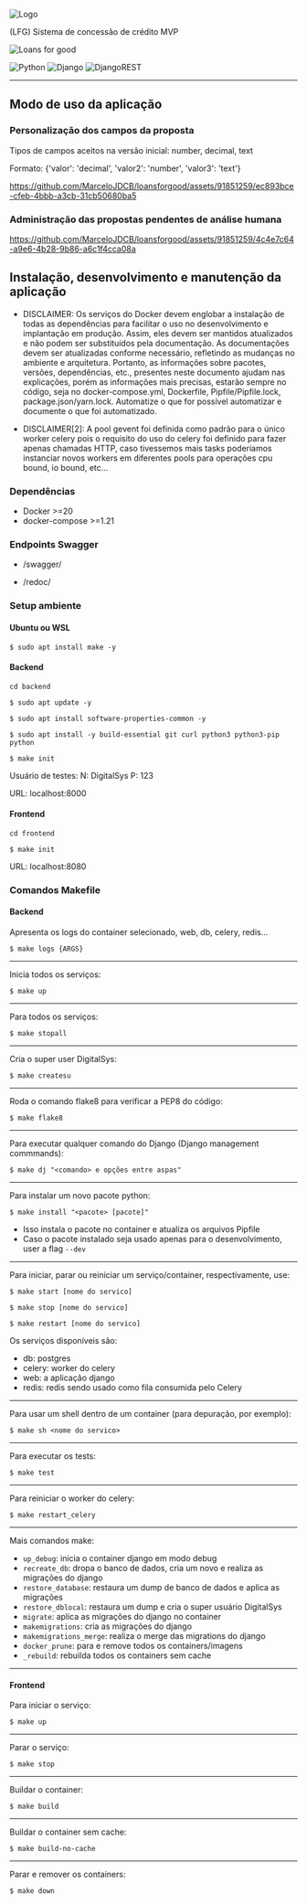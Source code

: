 

![Logo](https://i.imgur.com/vzwxorW.png)

(LFG) Sistema de concessão de crédito MVP

![Loans for good](https://github.com/MarceloJDCB/loansforgood/actions/workflows/django.yml/badge.svg)

![Python](https://img.shields.io/badge/python-3670A0?style=for-the-badge&logo=python&logoColor=ffdd54)
![Django](https://img.shields.io/badge/django-%23092E20.svg?style=for-the-badge&logo=django&logoColor=white)
![DjangoREST](https://img.shields.io/badge/DJANGO-REST-ff1709?style=for-the-badge&logo=django&logoColor=white&color=ff1709&labelColor=gray)
___

## Modo de uso da aplicação
### Personalização dos campos da proposta
Tipos de campos aceitos na versão inicial: number, decimal, text

Formato: {'valor': 'decimal', 'valor2': 'number', 'valor3': 'text'}

https://github.com/MarceloJDCB/loansforgood/assets/91851259/ec893bce-cfeb-4bbb-a3cb-31cb50680ba5


### Administração das propostas pendentes de análise humana

https://github.com/MarceloJDCB/loansforgood/assets/91851259/4c4e7c64-a9e6-4b28-9b86-a6c1f4cca08a


## Instalação, desenvolvimento e manutenção da aplicação

* DISCLAIMER: Os serviços do Docker devem englobar a instalação de todas as dependências para facilitar o uso no desenvolvimento e implantação em produção. Assim, eles devem ser mantidos atualizados e não podem ser substituídos pela documentação. As documentações devem ser atualizadas conforme necessário, refletindo as mudanças no ambiente e arquitetura. Portanto, as informações sobre pacotes, versões, dependências, etc., presentes neste documento ajudam nas explicações, porém as informações mais precisas, estarão sempre no código, seja no docker-compose.yml, Dockerfile, Pipfile/Pipfile.lock, package.json/yarn.lock. Automatize o que for possível automatizar e documente o que foi automatizado.

* DISCLAIMER[2]: A pool gevent foi definida como padrão para o único worker celery pois o requisito do uso do celery foi definido para fazer apenas chamadas HTTP, caso tivessemos mais tasks poderiamos instanciar novos workers em diferentes pools para operações cpu bound, io bound, etc...
### Dependências

- Docker >=20
- docker-compose >=1.21

### Endpoints Swagger
- /swagger/

- /redoc/

### Setup ambiente
#### Ubuntu ou WSL
`$ sudo apt install make -y`
#### Backend
`cd backend`

`$ sudo apt update -y`

`$ sudo apt install software-properties-common -y`

`$ sudo apt install -y build-essential git curl python3 python3-pip python`

`$ make init`

Usuário de testes: N: DigitalSys P: 123

URL: localhost:8000

#### Frontend
`cd frontend`

`$ make init`

URL: localhost:8080

### Comandos Makefile
#### Backend
Apresenta os logs do container selecionado, web, db, celery, redis...

`$ make logs {ARGS}`
___
Inicia todos os serviços:

`$ make up`
___
Para todos os serviços:

`$ make stopall`
___
Cria o super user DigitalSys:


`$ make createsu`
___
Roda o comando flake8 para verificar a PEP8 do código:

`$ make flake8`
___

Para executar qualquer comando do Django (Django management commmands):

`$ make dj "<comando> e opções entre aspas"`
___

Para instalar um novo pacote python:

`$ make install "<pacote> [pacote]"`

* Isso instala o pacote no container e atualiza os arquivos Pipfile
* Caso o pacote instalado seja usado apenas para o desenvolvimento, user a flag `--dev`

___

Para iniciar, parar ou reiniciar um serviço/container, respectivamente, use:

`$ make start [nome do servico]`

`$ make stop [nome do servico]`

`$ make restart [nome do servico]`

Os serviços disponíveis são:

- db: postgres
- celery: worker do celery
- web: a aplicação django
- redis: redis sendo usado como fila consumida pelo Celery
___

Para usar um shell dentro de um container (para depuração, por exemplo):

`$ make sh <nome do servico>`
___

Para executar os tests:

`$ make test`

___
Para reiniciar o worker do celery:

`$ make restart_celery`
___
Mais comandos make:
- `up_debug`: inicia o container django em modo debug
- `recreate_db`: dropa o banco de dados, cria um novo e realiza as migrações do django
- `restore_database`: restaura um dump de banco de dados e aplica as migrações
- `restore_dblocal`: restaura um dump e cria o super usuário DigitalSys
- `migrate`: aplica as migrações do django no container
- `makemigrations`: cria as migrações do django
- `makemigrations_merge`: realiza o merge das migrations do django
- `docker_prune`: para e remove todos os containers/imagens
- `_rebuild`: rebuilda todos os containers sem cache

___
#### Frontend
Para iniciar o serviço:

`$ make up`
___
Parar o serviço:

`$ make stop`
___
Buildar o container:

`$ make build`
___
Buildar o container sem cache:

`$ make build-no-cache`
___
Parar e remover os containers:

`$ make down`
